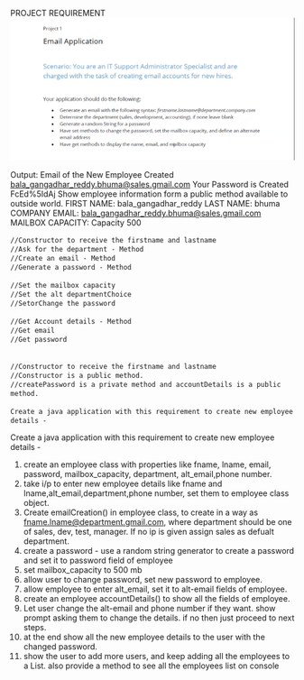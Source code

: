 PROJECT REQUIREMENT
![img.png](img.png)


Output:
Email of the New Employee Created
bala_gangadhar_reddy.bhuma@sales.gmail.com
Your Password is Created FcEd%5IdAj
Show employee information form a public method available to outside world.
FIRST NAME: bala_gangadhar_reddy
LAST NAME:  bhuma
COMPANY EMAIL: bala_gangadhar_reddy.bhuma@sales.gmail.com
MAILBOX CAPACITY:  Capacity 500

    //Constructor to receive the firstname and lastname
    //Ask for the department - Method
    //Create an email - Method
    //Generate a password - Method

    //Set the mailbox capacity
    //Set the alt departmentChoice
    //SetorChange the password

    //Get Account details - Method
    //Get email
    //Get password


    //Constructor to receive the firstname and lastname
    //Constructor is a public method.
    //createPassword is a private method and accountDetails is a public method. 

    Create a java application with this requirement to create new employee details - 
    
Create a java application with this requirement to create new employee details - 
1. create an employee class with properties like fname, lname, email, password, mailbox_capacity, department, alt_email,phone number. 
2.  take i/p to enter new employee details like fname and lname,alt_email,department,phone number, set them to employee class object.
3.  Create emailCreation() in employee class, to create in a way as fname.lname@department.gmail.com, where department should be one of sales, dev, test, manager. If no ip is given assign sales as defualt department. 
4. create a password - use a random string generator to create a password and set it to password field of employee
5. set mailbox_capacity to 500 mb
6.  allow user to change password, set new password to employee. 
7. allow employee to enter alt_email, set it to alt-email fields of employee.
8. create an employee accountDetails() to show all the fields of employee. 
8. Let user change the alt-email and phone number if they want. show prompt asking them to change the details. if no then just proceed to next steps. 
9.  at the end show all the new employee details to the user with the changed password. 
10. show the user to add more users, and keep adding all the employees to a List. also provide a method to see all the employees list on console 
    